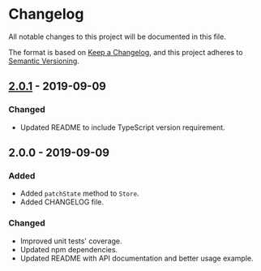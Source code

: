 # Changelog

All notable changes to this project will be documented in this file.

The format is based on [Keep a Changelog](https://keepachangelog.com/en/1.0.0/),
and this project adheres to [Semantic Versioning](https://semver.org/spec/v2.0.0.html).

## [2.0.1] - 2019-09-09

### Changed

* Updated README to include TypeScript version requirement. 

## 2.0.0 - 2019-09-09

### Added

* Added `patchState` method to `Store`.
* Added CHANGELOG file.

### Changed

* Improved unit tests' coverage.
* Updated npm dependencies.
* Updated README with API documentation and better usage example.

[2.0.1]: https://github.com/jurebajt/rxjs-observable-store/compare/v2.0.0...v2.0.1
